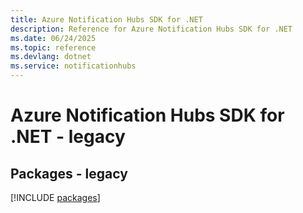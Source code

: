 ```yaml
---
title: Azure Notification Hubs SDK for .NET
description: Reference for Azure Notification Hubs SDK for .NET
ms.date: 06/24/2025
ms.topic: reference
ms.devlang: dotnet
ms.service: notificationhubs
---
```

# Azure Notification Hubs SDK for .NET - legacy
## Packages - legacy
[!INCLUDE [packages](notification-hubs-index.md)]